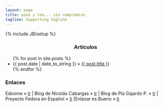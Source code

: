 ```yaml
---
layout: page
title: pase y lea... sin compromiso
tagline: Supporting tagline
---
```

{% include JB/setup %}

<!-- <p>{{ post.content | strip_html | truncatewords: 30 }}...</p> -->
<!-- <hr> -->

<h3 style="text-align: center;">Artículos</h3>
<ul class="posts">
  {% for post in site.posts %}
    <li>
      <span>{{ post.date | date_to_string }}</span> &raquo; <a href="{{ BASE_PATH }}{{ post.url }}">{{ post.title }}</a>
    </li>
  {% endfor %}
</ul>

<div class="links">
  <h3>Enlaces</h3>
  <span>Edoome</span> &raquo; <a href="http://www.edoome.com/">Ir</a> | <span>Blog de Nicolás Cabargas</span> &raquo; <a href="http://nicolascabargas.blogspot.com/">Ir</a> | <span>Blog de Pía Gajardo P.</span> &raquo; <a href="http://pithaisautumn.wordpress.com/">Ir</a> | <span>Proyecto Fedora en Español</span> &raquo; <a href="http://fedoraproject.org/es/">Ir</a> |<span>Enlazar es Bueno</span> &raquo; <a href="http://www.enlazaresbueno.cl/">Ir</a>
</ul>